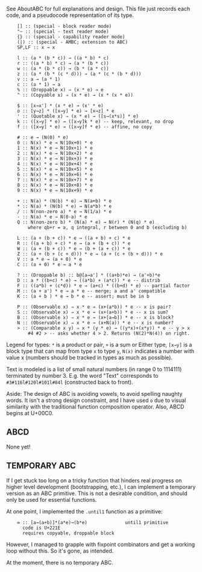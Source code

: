 
See AboutABC for full explanations and design. This file just records each code, and a pseudocode representation of its type.

        [] :: (special - block reader mode)
        "~ :: (special - text reader mode)
        {} :: (special - capability reader mode)
        (|) :: (special - AMBC; extension to ABC)
        SP,LF :: x → x

        l :: (a * (b * c)) → ((a * b) * c)
        r :: ((a * b) * c) → (a * (b * c))
        w :: (a * (b * c)) → (b * (a * c))
        z :: (a * (b * (c * d))) → (a * (c * (b * d)))
        v :: a → (a * 1)
        c :: (a * 1) → a
        % :: (Droppable x) ⇒ (x * e) → e
        ^ :: (Copyable x) ⇒ (x * e) → (x * (x * e))

        $ :: [x→x'] * (x * e) → (x' * e)
        o :: [y→z] * ([x→y] * e) → [x→z] * e
        ' :: (Quotable x) ⇒ (x * e) → ([s→(x*s)] * e)
        k :: ([x→y] * e) → ([x→y]k * e) -- keep, relevant, no drop
        f :: ([x→y] * e) → ([x→y]f * e) -- affine, no copy

        # :: e → (N(0) * e)
        0 :: N(x) * e → N(10x+0) * e
        1 :: N(x) * e → N(10x+1) * e
        2 :: N(x) * e → N(10x+2) * e
        3 :: N(x) * e → N(10x+3) * e
        4 :: N(x) * e → N(10x+4) * e
        5 :: N(x) * e → N(10x+5) * e
        6 :: N(x) * e → N(10x+6) * e
        7 :: N(x) * e → N(10x+7) * e
        8 :: N(x) * e → N(10x+8) * e
        9 :: N(x) * e → N(10x+9) * e

        + :: N(a) * (N(b) * e) → N(a+b) * e
        * :: N(a) * (N(b) * e) → N(a*b) * e
        / :: N(non-zero a) * e → N(1/a) * e
        - :: N(a) * e → N(0-a) * e
        Q :: N(non-zero b) * (N(a) * e) → N(r) * (N(q) * e)
            where qb+r = a, q integral, r between 0 and b (excluding b)

        L :: (a + (b + c)) * e → ((a + b) + c) * e
        R :: ((a + b) + c) * e → (a + (b + c)) * e
        W :: (a + (b + c)) * e → (b + (a + c)) * e
        Z :: (a + (b + (c + d))) * e → (a + (c + (b + d))) * e
        V :: a * e → (a + 0) * e
        C :: (a + 0) * e → a * e

        ? :: (Droppable b) :: b@[a→a'] * ((a+b)*e) → (a'+b)*e
        D :: a * ((b+c) * e) → ((a*b) + (a*c)) * e -- distrib
        F :: ((a*b) + (c*d)) * e → (a+c) * ((b+d) * e) -- partial factor
        M :: (a + a') * e → a * e -- merge; a and a' compatible
        K :: (a + b ) * e → b * e -- assert; must be in b

        P :: (Observable x) ⇒ x * e → (x+(a*b)) * e -- x is pair?
        S :: (Observable x) ⇒ x * e → (x+(a+b)) * e -- x is sum?
        B :: (Observable x) ⇒ x * e → (x+[a→b]) * e -- x is block?
        N :: (Observable x) ⇒ x * e → (x+N(a)) * e -- x is number?
        > :: (Comparable x y) ⇒ x * (y * e) → ((y*x)+(x*y)) * e -- y > x
            #4 #2 > -- asks whether 4 > 2. Returns (N(2)*N(4)) on right.

Legend for types: `*` is a product or pair, `+` is a sum or Either type, `[x→y]` is a block type that can map from type `x` to type `y`, `N(x)` indicates a number with value x (numbers should be tracked in types as much as possible).

Text is modeled is a list of small natural numbers (in range 0 to 1114111) terminated by number 3. E.g. the word "Text" corresponds to `#3#116l#120l#101l#84l` (constructed back to front). 

Aside: The design of ABC is avoiding vowels, to avoid spelling naughty words. It isn't a strong design constraint, and I have used `o` due to visual similarity with the traditional function composition operator. Also, ABCD begins at U+00C0.

## ABCD

None yet!

## TEMPORARY ABC

If I get stuck too long on a tricky function that hinders real progress on higher level development (bootstrapping, etc.), I can implement a temporary version as an ABC primitive. This is not a desirable condition, and should only be used for essential functions.

At one point, I implemented the `.until1` function as a primitive:

        ∞ :: [a→(a+b)]*(a*e)→(b*e)              until1 primitive
          code is U+221E
          requires copyable, droppable block

However, I managed to grapple with fixpoint combinators and get a working loop without this. So it's gone, as intended. 

At the moment, there is no temporary ABC.
